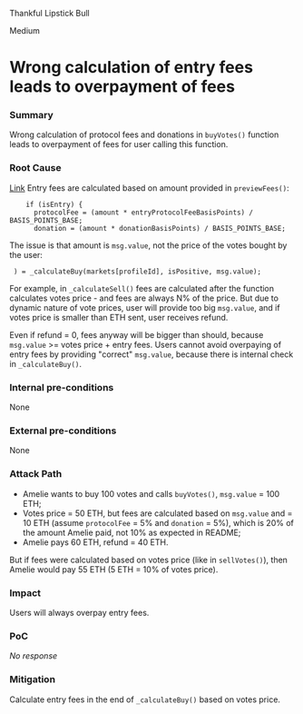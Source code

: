 Thankful Lipstick Bull

Medium

# Wrong calculation of entry fees leads to overpayment of fees

### Summary

Wrong calculation of protocol fees and donations in `buyVotes()` function leads to overpayment of fees for user calling this function.

### Root Cause

[Link](https://github.com/sherlock-audit/2024-11-ethos-network-ii/blob/57c02df7c56f0b18c681a89ebccc28c86c72d8d8/ethos/packages/contracts/contracts/ReputationMarket.sol#L1145-L1147)
Entry fees are calculated based on amount provided in `previewFees()`:
```solidity
    if (isEntry) {
      protocolFee = (amount * entryProtocolFeeBasisPoints) / BASIS_POINTS_BASE;
      donation = (amount * donationBasisPoints) / BASIS_POINTS_BASE;
```
The issue is that amount is `msg.value`,  not the price of the votes bought by the user:
```solidity
 ) = _calculateBuy(markets[profileId], isPositive, msg.value);
```
For example, in `_calculateSell()` fees are calculated after the function calculates votes price - and fees are always N% of the price.
But due to dynamic nature of vote prices, user will provide too big `msg.value`, and if votes price is smaller than ETH sent, user receives refund.

Even if refund = 0, fees anyway will be bigger than should,  because `msg.value` >= votes price + entry fees. Users cannot avoid overpaying of entry fees by providing "correct" `msg.value`, because there is internal check in `_calculateBuy()`.

### Internal pre-conditions

None

### External pre-conditions

None

### Attack Path

- Amelie wants to buy 100 votes and calls `buyVotes()`, `msg.value` = 100 ETH;
- Votes price = 50 ETH, but fees are calculated based on `msg.value` and = 10 ETH (assume `protocolFee` = 5% and `donation` = 5%), which is 20% of the amount Amelie paid, not 10% as expected in README;
- Amelie pays 60 ETH, refund = 40 ETH.

But if fees were calculated based on votes price (like in `sellVotes()`), then Amelie would pay 55 ETH (5 ETH = 10% of votes price).

### Impact

Users will always overpay entry fees.

### PoC

_No response_

### Mitigation

Calculate entry fees in the end of `_calculateBuy()` based on votes price.